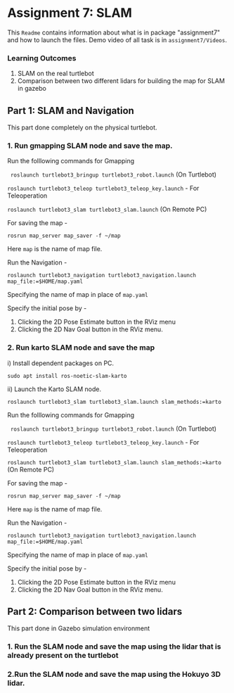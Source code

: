 # Assignment 7: SLAM

This ```Readme``` contains information about what is in package  "assignment7" and how to launch the files. Demo video of all task is in ```assignment7/Videos```.

### Learning Outcomes

1. SLAM on the real turtlebot
2. Comparison between two different lidars for building the map for SLAM in gazebo

## Part 1: SLAM and Navigation

This part done completely on the physical turtlebot.

### 1. Run gmapping SLAM node and save the map.

Run the folllowing commands for Gmapping

``` roslaunch turtlebot3_bringup turtlebot3_robot.launch```  (On Turtlebot)

```roslaunch turtlebot3_teleop turtlebot3_teleop_key.launch``` -  For Teleoperation

```roslaunch turtlebot3_slam turtlebot3_slam.launch``` (On Remote PC)

For saving the map -

```rosrun map_server map_saver -f ~/map``` 

Here ```map``` is the name of map file.

Run the Navigation -

```roslaunch turtlebot3_navigation turtlebot3_navigation.launch map_file:=$HOME/map.yaml```

Specifying the name of map in place of ```map.yaml```

Specify the initial pose by - 

1. Clicking the 2D Pose Estimate button in the RViz menu
2. Clicking the 2D Nav Goal button in the RViz menu.

### 2. Run karto SLAM node and save the map

i) Install dependent packages on PC.

```sudo apt install ros-noetic-slam-karto```

ii) Launch the Karto SLAM node.

```roslaunch turtlebot3_slam turtlebot3_slam.launch slam_methods:=karto```

Run the folllowing commands for Gmapping

``` roslaunch turtlebot3_bringup turtlebot3_robot.launch```  (On Turtlebot)

```roslaunch turtlebot3_teleop turtlebot3_teleop_key.launch``` -  For Teleoperation

```roslaunch turtlebot3_slam turtlebot3_slam.launch slam_methods:=karto``` (On Remote PC)

For saving the map -

```rosrun map_server map_saver -f ~/map``` 

Here ```map``` is the name of map file.


Run the Navigation -

```roslaunch turtlebot3_navigation turtlebot3_navigation.launch map_file:=$HOME/map.yaml```

Specifying the name of map in place of ```map.yaml```

Specify the initial pose by - 

1. Clicking the 2D Pose Estimate button in the RViz menu
2. Clicking the 2D Nav Goal button in the RViz menu.

## Part 2: Comparison between two lidars

This part done in Gazebo simulation environment

### 1. Run the SLAM node and save the map using the lidar that is already present on the turtlebot


### 2.Run the SLAM node and save the map using the Hokuyo 3D lidar.
